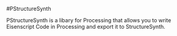 #PStructureSynth

PStructureSynth is a libary for Processing that allows you to write Eisenscript Code in Processing and export it
to StructureSynth.